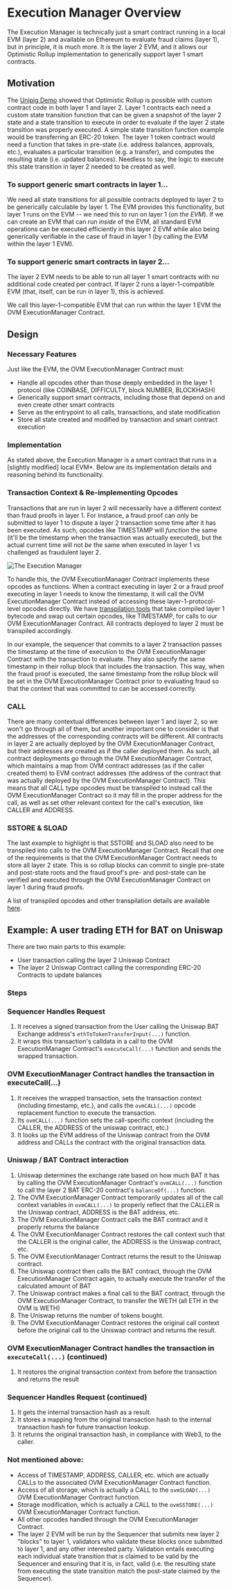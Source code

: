 # Execution Manager Overview

The Execution Manager is technically just a smart contract running in a local EVM \(layer 2\) and available on Ethereum to evaluate fraud claims \(layer 1\), but in principle, it is much more. It _is_ the layer 2 EVM, and it allows our Optimistic Rollup implementation to generically support layer 1 smart contracts.

## Motivation

The [Unipig Demo](https://unipig.exchange/) showed that Optimistic Rollup is possible with custom contract code in both layer 1 and layer 2. Layer 1 contracts each need a custom state transition function that can be given a snapshot of the layer 2 state and a state transition to execute in order to evaluate if the layer 2 state transition was properly executed. A simple state transition function example would be transferring an ERC-20 token. The layer 1 token contract would need a function that takes in pre-state \(i.e. address balances, approvals, etc.\), evaluates a particular transition \(e.g. a transfer\), and computes the resulting state \(i.e. updated balances\). Needless to say, the logic to execute this state transition in layer 2 needed to be created as well.

### To support generic smart contracts in layer 1...

We need all state transitions for all possible contracts deployed to layer 2 to be generically calculable by layer 1. The EVM provides this functionality, but layer 1 runs on the EVM -- we need this to run on layer 1 \(_on the EVM_\). If we can create an EVM that can run _inside_ of the EVM, all standard EVM operations can be executed efficiently in this layer 2 EVM while also being generically verifiable in the case of fraud in layer 1 \(by calling the EVM within the layer 1 EVM\).

### To support generic smart contracts in layer 2...

The layer 2 EVM needs to be able to run all layer 1 smart contracts with no additional code created per contract. If layer 2 runs a layer-1-compatible EVM \(that, itself, can be run in layer 1\), this is achieved.

We call this layer-1-compatible EVM that can run within the layer 1 EVM the OVM ExecutionManager Contract.

## Design

### Necessary Features

Just like the EVM, the OVM ExecutionManager Contract must: 

* Handle all opcodes other than those deeply embedded in the layer 1 protocol (like COINBASE, DIFFICULTY, block NUMBER, BLOCKHASH\) 
* Generically support smart contracts, including those that depend on and even create other smart contracts 
* Serve as the entrypoint to all calls, transactions, and state modification 
* Store all state created and modified by transaction and smart contract execution

### Implementation

As stated above, the Execution Manager is a smart contract that runs in a \[slightly modified\] local EVM\*. Below are its implementation details and reasoning behind its functionality.

### Transaction Context & Re-implementing Opcodes

Transactions that are run in layer 2 will necessarily have a different context than fraud proofs in layer 1. For instance, a fraud proof can only be submitted to layer 1 to dispute a layer 2 transaction some time after it has been executed. As such, opcodes like TIMESTAMP will _function_ the same \(it'll be the timestamp when the transaction was actually executed\), but the actual current time will not _be_ the same when executed in layer 1 vs challenged as fraudulent layer 2.

![The Execution Manager](https://i.imgur.com/cOhmFRo.png)

To handle this, the OVM ExecutionManager Contract implements these opcodes as functions. When a contract executing in layer 2 or a fraud proof executing in layer 1 needs to know the timestamp, it will call the OVM ExecutionManager Contract instead of accessing these layer-1-protocol-level opcodes directly. We have [transpilation tools](https://github.com/ethereum-optimism/optimism-monorepo/tree/37044e22125ed779c51d83d7491dc19fcd7bd1cf/packages/docs/protocol-specifications/ovm/protocol-specifications/ovm/transpiler.md) that take compiled layer 1 bytecode and swap out certain opcodes, like TIMESTAMP, for calls to our OVM ExecutionManager Contract. All contracts deployed to layer 2 must be transpiled accordingly.

In our example, the sequencer that commits to a layer 2 transaction passes the timestamp at the time of execution to the OVM ExecutionManager Contract with the transaction to evaluate. They also specify the same timestamp in their rollup block that includes the transaction. This way, when the fraud proof is executed, the same timestamp from the rollup block will be set in the OVM ExecutionManager Contract prior to evaluating fraud so that the context that was committed to can be accessed correctly.

### CALL

There are many contextual differences between layer 1 and layer 2, so we won't go through all of them, but another important one to consider is that the addresses of the corresponding contracts will be different. All contracts in layer 2 are actually deployed by the OVM ExecutionManager Contract, but their addresses are created as if the caller deployed them. As such, all contract deployments go through the OVM ExecutionManager Contract, which maintains a map from OVM contract addresses \(as if the caller created them\) to EVM contract addresses \(the address of the contract that was actually deployed by the OVM ExecutionManager Contract\). This means that all CALL type opcodes must be transpiled to instead call the OVM ExecutionManager Contract so it may fill in the proper address for the call, as well as set other relevant context for the call's execution, like CALLER and ADDRESS.

### SSTORE & SLOAD

The last example to highlight is that SSTORE and SLOAD also need to be transpiled into calls to the OVM ExecutionManager Contract. Recall that one of the requirements is that the OVM ExecutionManager Contract needs to store all layer 2 state. This is so rollup blocks can commit to single pre-state and post-state roots and the fraud proof's pre- and post-state can be verified and executed through the OVM ExecutionManager Contract on layer 1 during fraud proofs.

A list of transpiled opcodes and other transpilation details are available [here](./transpiler.md).

## Example: A user trading ETH for BAT on Uniswap

There are two main parts to this example:

* User transaction calling the layer 2 Uniswap Contract
* The layer 2 Uniswap Contract calling the corresponding ERC-20 Contracts to update balances

### Steps

### Sequencer Handles Request

1. It receives a signed transaction from the User calling the Uniswap BAT Exchange address's `ethToTokenTransferInput(...)` function.
2. It wraps this transaction's calldata in a call to the OVM ExecutionManager Contract's `executeCall(...)` function and sends the wrapped transaction.

### OVM ExecutionManager Contract handles the transaction in executeCall\(...\)

1. It receives the wrapped transaction, sets the transaction context (including timestamp, etc.), and calls the `ovmCALL(...)` opcode replacement function to execute the transaction.
2. Its `ovmCALL(...)` function sets the call-specific context (including the CALLER, the ADDRESS of the uniswap contract, etc.)
3. It looks up the EVM address of the Uniswap contract from the OVM address and CALLs the contract with the original transaction data.

### Uniswap / BAT Contract interaction

1. Uniswap determines the exchange rate based on how much BAT it has by calling the OVM ExecutionManager Contract's `ovmCALL(...)` function to call the layer 2 BAT ERC-20 contract's `balanceOf(...)` function.
2. The OVM ExecutionManager Contract temporarily updates all of the call context variables in `ovmCALL(...)` to properly reflect that the CALLER is the Uniswap contract, ADDRESS is the BAT address, etc.
3. The OVM ExecutionManager Contract calls the BAT contract and it properly returns the balance
4. The OVM ExecutionManager Contract restores the call context such that the CALLER is the original caller, the ADDRESS is the Uniswap contract, etc.
5. The OVM ExecutionManager Contract returns the result to the Uniswap contract.
6. The Uniswap contract then calls the BAT contract, through the OVM ExecutionManager Contract again, to actually execute the transfer of the calculated amount of BAT
7. The Uniswap contract makes a final call to the BAT contract, through the OVM ExecutionManager Contract, to transfer the WETH \(all ETH in the OVM is WETH\)
8. The Uniswap returns the number of tokens bought.
9. The OVM ExecutionManager Contract restores the original call context before the original call to the Uniswap contract and returns the result.

### OVM ExecutionManager Contract handles the transaction in `executeCall(...)` \(continued\)

1. It restores the original transaction context from before the transaction and returns the result

### Sequencer Handles Request \(continued\)

1. It gets the internal transaction hash as a result.
2. It stores a mapping from the original transaction hash to the internal transaction hash for future transaction lookup.
3. It returns the original transaction hash, in compliance with Web3, to the caller.

### Not mentioned above:

* Access of TIMESTAMP, ADDRESS, CALLER, etc. which are actually CALLs to the associated OVM ExecutionManager Contract function. 
* Access of all storage, which is actually a CALL to the `ovmSLOAD(...)` OVM ExecutionManager Contract function.
* Storage modification, which is actually a CALL to the `ovmSSTORE(...)` OVM ExecutionManager Contract function. 
* All other opcodes handled through the OVM ExecutionManager Contract.
* The layer 2 EVM will be run by the Sequencer that submits new layer 2 "blocks" to layer 1, validators who validate these blocks once submitted to layer 1, and any other interested party. Validation entails executing each individual state transition that is claimed to be valid by the Sequencer and ensuring that it is, in fact, valid (i.e. the resulting state from executing the state transition match the post-state claimed by the Sequencer).

